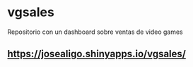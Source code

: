 # vgsales
Repositorio con un dashboard sobre ventas de video games

## https://josealigo.shinyapps.io/vgsales/
